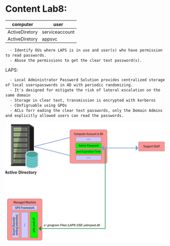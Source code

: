 # Content Lab8:

| computer | user |
| ------- | ------ |
| ActiveDiretory | serviceaccount |
| ActiveDiretory | appsvc |



```
  - Identify OUs where LAPS is in use and user(s) who have permission to read passwords.
  - Abuse the permissions to get the clear text password(s).
```


LAPS:

```
  - Local Administrator Password Solution provides centralized storage of local userspasswords in AD with periodic randomizing.
  - It's designed for mitigate the risk of lateral escalation on the same domain
  - Storage in clear text, transmission is encrypted with kerberos
  - COnfigruable using GPOs
  - ACLs forr eading the clear text passwords, only the Domain Admins and explicitly allowed users can read the passwords.
```

![LAPS](LAPS.png)
